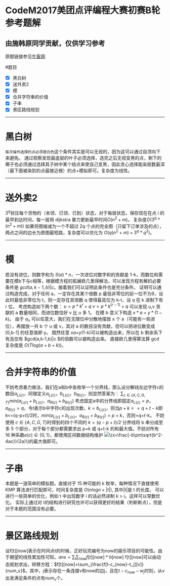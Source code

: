# CodeM2017美团点评编程大赛初赛B轮参考题解
## 由施韩原同学贡献，仅供学习参考
原题链接参见[牛客网](https://www.nowcoder.com/test/5599304/summary)
<script type="text/javascript" async src="https://cdn.mathjax.org/mathjax/latest/MathJax.js?config=TeX-MML-AM_CHTML"> </script>
#题目
- [x] 黑白树
- [x] 送外卖2
- [x] 模
- [x] 合并字符串的价值
- [x] 子串
- [x] 景区路线规划

---
# 黑白树

`每次操作选择的点必须是白色`这个条件其实是可以无视的，因为这可以通过自顶向下来避免。
    通过观察发现最底层的叶子必须选择，选完之后无视变黑的点，剩下的椰子也必须通过选择其子树中某个结点来使自己变黑，因此贪心选择能染层数最深（最下面被染到的点最接近根）的点+模拟即可。复杂度为线性。

---
# 送外卖2
$3^q$状压每个货物的（未领、已领、已到）状态，对于每层状态，保存现在在点 i 的最早到达时间，每一层用 dijkstra 暴力更新最早时间$O(n^2+m)$。
复杂度$O(3^q*(n^2+m))$
如果将图缩减为一个不超过 2q 个点的完全图（只留下订单涉及的点），两点之间的边长为原图最短路，复杂度可以优化为 $O(q(n^2+m) + 3^q * q^2)$。

---
# 模
若没有进位，则数字和为 $S(a)*n$，一次进位对数字和的贡献是 1-k，而数位和需要在模b下与c相等，根据模方程的拓展欧几里得解法，可以发现方程有解的必要条件是 $gcd(a,k-1,b)|c$。接着我们可以证明此条件也是充分条件。
证明可以通过构造完成，对于任何 a，一定存在其某个倍数 p 最低非零位的前一位不为9，设此时最低非零位为 t，则一定存在其倍数 q 使得最高位为 k-t，设 q 在 k 进制下有 r 位，
考虑构造如下两个数：
$u=p*k^r+q$
$v=p*k^(r-1)+q$
可以发现 u,v 贡献的 a 数量相同，而进位数恰好 v 比 u 多 1。
在模 b 意义下构造 $x*a+y*(1-k)$。
由于 $a_n$ 可以任意大，我们在无限位中分散地摆放 x 个 a（可能有一些进位），再摆放一共 b 个 u 或 v，其对 a 的数目没有贡献，但可以把进位数变成 [0,b-1] 的任意值即 y。
既然任意 x*a+y*(1-k)可以被构造出来，所以在 b 剩余系下有且仅有 $gcd(a,k-1,b)|c $的倍数可以被构造出来。
直接欧几里得算法算 gcd 复杂度是 $O(Tlog(a+b+k))$。

---
# 合并字符串的价值
不妨考虑暴力做法，我们在a和b中各枚举一个分界线，那么设分解线左边字符c的数目$a_{L(c)}$，同理定义$a_{L(c)}$，$b_{L(c)}$，$b_{R(c)}$，则显然答案为：
$\sum_{c\in\{A,C,G,T\}}min(a_{L(c)}+b_{L(c)}，a_{R(c)}+b_{R(c)})$
考虑固定a中的分界线即固定$a_{L(c)}=p，a_{R(c)}=q$，令t表示b中字符c的出现次数，$k=b_{L(c)}$，则当$p+k<=q+t-k$即k<=(q-p+t)/2时，$min(a_{L(c)}+b_{L(c)}，a_{R(c)}+b_{R(c)})=p+k$，否则=q+t-k。
不妨使用 $c\in\{A,C,G,T\}$时得到的四个不同的 $k=(q-p+t)/2$ 分界线将 b 串分成至多 5 个部分，对于每个部分都需要求出 p+k 或 q+t-k 的和最大值。不妨对所有 16 种系数$e(c)\in\{0,1\}$，都使用区间数据结构维护  <img src="http://www.forkosh.com/mathtex.cgi? \sum_{c\in\{A,C,G,T\}}e(c)b_{L(c)}">\\(x=\frac{-b\pm\sqrt{b^2-4ac}}{2a}\\)的最大值即可。

---
# 子串
本题是一道简单的模拟题。直接对于 15 种可能的 k 枚举，每种情况下直接使用 KMP 算法进行匹配即可，时间复杂度是 $O(n log n + |t|)$, 其中|t|是 t 的长度。
可以进行一些简单的优化，例如 t 中出现数字 i 的话必然进制 k > i。这样可以常数优化。
实际上通过对 t的结构进行研究也许可以获得更好的结果（判断断点），但是对于本题的范围没有必要。

---
# 景区路线规划
设f[t][now]表示在时间点t的时候，正好玩完编号为now的娱乐项目的可能性。由于期望的线性累加性可知，$ans=\sum_t\sum_{now}f[t][now]*h[now]$
f[t][now]可以由动态规划求出，转移方程：$f[t][now]=\sum_j\frac{f[t-c_{now}-t_j][v]}{num_v}$。其中，j表示存在一条连接v和now的边j，且在$t-c_{now}-w_j$时刻，从v出发满足条件的点有$num_v$个。


